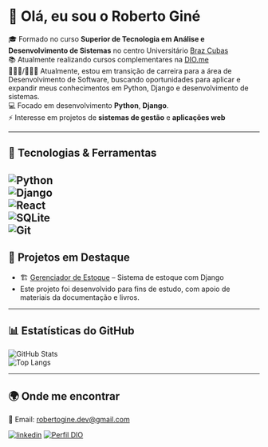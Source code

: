 # 👋 Olá, eu sou o Roberto Giné  

🎓 Formado no curso **Superior de Tecnologia em Análise e Desenvolvimento de Sistemas** no centro Universitário [Braz Cubas](https://www.brazcubas.edu.br/)  
📚 Atualmente realizando cursos complementares na [DIO.me](https://www.dio.me/)  
👩🏻‍🔧/👩🏻‍💻 Atualmente, estou em transição de carreira para a área de Desenvolvimento de Software, buscando oportunidades para aplicar e expandir meus conhecimentos em Python, Django e desenvolvimento de sistemas.  
💻 Focado em desenvolvimento **Python**, **Django**.  
⚡ Interesse em projetos de **sistemas de gestão** e **aplicações web**  

---

## 🚀 Tecnologias & Ferramentas  

![Python](https://img.shields.io/badge/Python-3776AB?style=for-the-badge&logo=python&logoColor=white)  
![Django](https://img.shields.io/badge/Django-092E20?style=for-the-badge&logo=django&logoColor=white)    
![React](https://img.shields.io/badge/React-20232A?style=for-the-badge&logo=react&logoColor=61DAFB)  
![SQLite](https://img.shields.io/badge/SQLite-07405E?style=for-the-badge&logo=sqlite&logoColor=white)   
![Git](https://img.shields.io/badge/Git-F05032?style=for-the-badge&logo=git&logoColor=white)  
---

## 📌 Projetos em Destaque  

- 🏗️ [Gerenciador de Estoque](https://github.com/RobertoGine/gerenciador-de-estoque#) – Sistema de estoque com Django
- Este projeto foi desenvolvido para fins de estudo, com apoio de materiais da documentação e livros.
  
---

## 📊 Estatísticas do GitHub  

![GitHub Stats](https://github-readme-stats.vercel.app/api?username=robertogine&show_icons=true&theme=radical)  
![Top Langs](https://github-readme-stats.vercel.app/api/top-langs/?username=robertogine&layout=compact&theme=radical)  

---

## 🌍 Onde me encontrar  

📧 Email: robertogine.dev@gmail.com 

[![linkedin](https://img.shields.io/badge/LinkedIn-0077B5?style=for-the-badge&logo=linkedin&logoColor=white)](https://www.linkedin.com/in/roberto-giné-59b34b26b)
[![Perfil DIO](https://img.shields.io/badge/-Meu%20Perfil%20na%20DIO-30A3DC?style=for-the-badge)](https://www.dio.me/users/robertogineeletrotecnico) 
